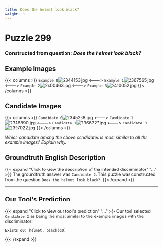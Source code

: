 ```yaml
---
title: Does the helmet look black?
weight: 3
---
```


# Puzzle 299
### Constructed from question: _Does the helmet look black?_


## Example Images
{{< columns >}}
`Example 0`![2344153.jpg](/gqa_images/2344153.jpg)
<--->
`Example 1`![2367565.jpg](/gqa_images/2367565.jpg)
<--->
`Example 2`![2400463.jpg](/gqa_images/2400463.jpg)
<--->
`Example 3`![2410052.jpg](/gqa_images/2410052.jpg)
{{< /columns >}}

## Candidate Images
{{< columns >}}
`Candidate 0`![2345268.jpg](/gqa_images/2345268.jpg)
<--->
`Candidate 1`![2346890.jpg](/gqa_images/2346890.jpg)
<--->
`Candidate 2`![2366227.jpg](/gqa_images/2366227.jpg)
<--->
`Candidate 3`![2397022.jpg](/gqa_images/2397022.jpg)
{{< /columns >}}

*Which candidate among the above candidates is most similar to all the example images? Explain why.*

## Groundtruth English Description

{{< expand "Click to view the description of the intended discriminator" "..." >}}
The groundtruth answer was `Candidate 2`. This puzzle was constructed from the question `Does the helmet look black?`.
{{< /expand >}}

---

## Our Tool's Prediction

{{< expand "Click to view our tool's prediction" "..." >}}
Our tool selected `Candidate 2` as being the most similar to the example images with the discriminator:
```plaintext
Exists q0: helmet. black(q0)
```
{{< /expand >}}
